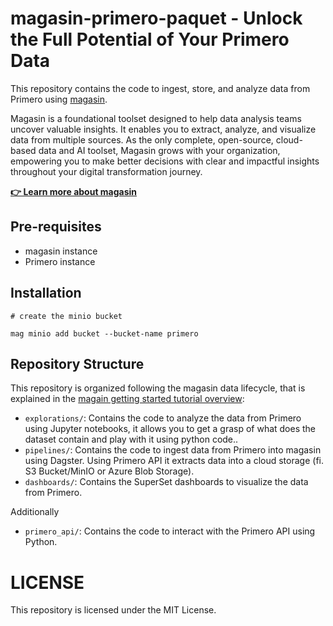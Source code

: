 # magasin-primero-paquet - Unlock the Full Potential of Your Primero Data

This repository contains the code to ingest, store, and analyze data from Primero using [magasin](https://unicef.github.io/magasin/).

Magasin is a foundational toolset designed to help data analysis teams uncover valuable insights. It enables you to extract, analyze, and visualize data from multiple sources. As the only complete, open-source, cloud-based data and AI toolset, Magasin grows with your organization, empowering you to make better decisions with clear and impactful insights throughout your digital transformation journey. 

**[👉 Learn more about magasin](https://unicef.github.io/magasin/)**

## Pre-requisites

- magasin instance
- Primero instance

## Installation



```shell
# create the minio bucket

mag minio add bucket --bucket-name primero
```


## Repository Structure

This repository is organized following the magasin data lifecycle, that is explained in the [magain getting started tutorial overview](https://unicef.github.io/magasin/get-started/tutorial-overview.html):

- `explorations/`: Contains the code to analyze the data from Primero using Jupyter notebooks, it allows you to get a grasp of what does the dataset contain and play with it using python code..
- `pipelines/`: Contains the code to ingest data from Primero into magasin using Dagster. Using Primero API it extracts data into a cloud storage (fi. S3 Bucket/MinIO or Azure Blob Storage).
- `dashboards/`: Contains the SuperSet dashboards to visualize the data from Primero.

Additionally 
- `primero_api/`: Contains the code to interact with the Primero API using Python.

# LICENSE
This repository is licensed under the MIT License. 
